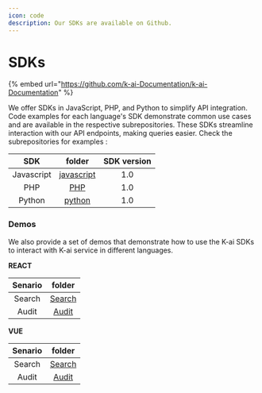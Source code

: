```yaml
---
icon: code
description: Our SDKs are available on Github.
---
```


# SDKs

{% embed url="https://github.com/k-ai-Documentation/k-ai-Documentation" %}

We offer SDKs in JavaScript, PHP, and Python to simplify API integration. Code examples for each language's SDK demonstrate common use cases and are available in the respective subrepositories. These SDKs streamline interaction with our API endpoints, making queries easier. Check the subrepositories for examples :

|     SDK    |                             folder                            | SDK version |
| :--------: | :-----------------------------------------------------------: | :---------: |
| Javascript | [javascript](https://github.com/k-ai-Documentation/sdk-js-ts) |     1.0     |
|     PHP    |      [PHP](https://github.com/k-ai-Documentation/sdk-php)     |     1.0     |
|   Python   |   [python](https://github.com/k-ai-Documentation/sdk-python)  |     1.0     |

### Demos

We also provide a set of demos that demonstrate how to use the K-ai SDKs to interact with K-ai service in different languages.

**REACT**

| Senario |                                          folder                                          |
| :-----: | :--------------------------------------------------------------------------------------: |
|  Search |                [Search](https://github.com/k-ai-Documentation/react-demo)                |
|  Audit  | [Audit](https://github.com/k-ai-Documentation/k-ai-Documentation/blob/main/vuesearchurl) |

**VUE**

| Senario |                                          folder                                          |
| :-----: | :--------------------------------------------------------------------------------------: |
|  Search |                 [Search](https://github.com/k-ai-Documentation/vue-demo)                 |
|  Audit  | [Audit](https://github.com/k-ai-Documentation/k-ai-Documentation/blob/main/vuesearchurl) |

